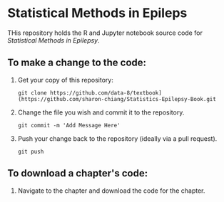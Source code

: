 # Statistical Methods in Epileps
THis repository holds the R and Jupyter notebook source code for _Statistical Methods in Epilepsy_.

## To make a change to the code:
1. Get your copy of this repository:

   ```
   git clone https://github.com/data-8/textbook](https://github.com/sharon-chiang/Statistics-Epilepsy-Book.git
   ```
2. Change the file you wish and commit it to the repository.

   ```
   git commit -m 'Add Message Here'
   ```
4. Push your change back to the repository (ideally via a pull request).

   ```
   git push
   ```

## To download a chapter's code:
1. Navigate to the chapter and download the code for the chapter. 
